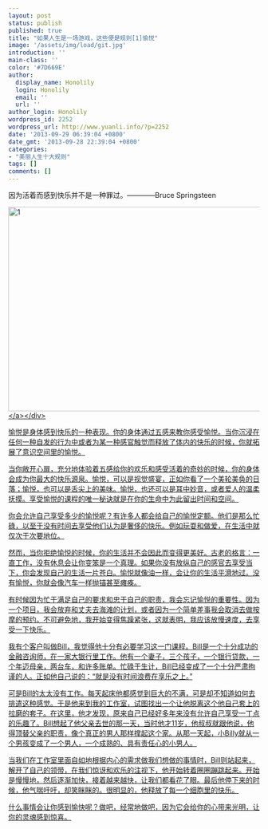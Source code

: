 ```yaml
---
layout: post
status: publish
published: true
title: "如果人生是一场游戏，这些便是规则[1]愉悦"
image: '/assets/img/load/git.jpg'
introduction: ''
main-class: ''
color: '#7D669E'
author:
  display_name: Honolily
  login: Honolily
  email: ''
  url: ''
author_login: Honolily
wordpress_id: 2252
wordpress_url: http://www.yuanli.info/?p=2252
date: '2013-09-29 06:39:04 +0800'
date_gmt: '2013-09-28 22:39:04 +0800'
categories:
- "美丽人生十大规则"
tags: []
comments: []
---
```

<p>因为活着而感到快乐并不是一种罪过。&mdash;&mdash;&mdash;&mdash;Bruce Springsteen</p>
<div class="imglayout"><a href="http:&#47;&#47;www.yuanli.info&#47;archives&#47;2252.html&#47;1-4" rel="attachment wp-att-2262"><img class="aligncenter size-full wp-image-2262" alt="1" src="http:&#47;&#47;www.yuanli.info&#47;wp-content&#47;uploads&#47;2013&#47;09&#47;1.jpg" width="542" height="410" &#47;><&#47;a><&#47;div></p>
<p>愉悦是身体感到快乐的一种表现。你的身体通过五感来教你感受愉悦。当你沉浸在任何一种自发的行为中或者为某一种感官触觉而释放了体内的快乐的时候，你就拓展了意识空间里的愉悦。</p>
<p>当你敞开心扉，充分地体验着五感给你的欢乐和感受活着的奇妙的时候，你的身体会成为你最大的快乐源泉。愉悦，可以是视觉盛宴，正如你看了一个美轮美奂的日落；愉悦，也可以是舌尖上的美味。愉悦，也还可以是耳中妙音，或者爱人的温柔抚摸。享受愉悦的课程的唯一秘诀就是在你的生命中为此留出时间和空间。</p>
<p>你会允许自己享受多少的愉悦呢？有许多人都会给自己的愉悦定额。他们是那么忙碌，以至于没有时间去享受他们认为是奢侈的快乐。例如玩耍和做爱，在生活中就仅次于次要地位。</p>
<p>然而，当你拒绝愉悦的时候，你的生活并不会因此而变得更美好。古老的格言：一直工作，没有休息会让你变笨是一个真理。如果你没有放纵自己的感官去享受当下，你会发现自己的生活一片苍白。愉悦就像油一样，会让你的生活平滑地过。没有愉悦，你就会像汽车一样抛锚甚至瘫痪。</p>
<p>有时候因为忙于满足自己的要求和忠于自己的职责，我会忘记愉悦的重要性。因为一个项目，我会放弃和丈夫去海滩的计划，或者因为一个简单差事我会取消去做按摩的预约。不可避免地，我开始变得焦躁紧张，这就表明，我应该放慢速度，去享受一下快乐。</p>
<p>我有个客户叫做Bill，我觉得他十分有必要学习这一门课程。Bill是一个十分成功的金融咨询师，在一家大银行里工作。他有一个妻子，三个孩子，一个银行贷款，一个年迈母亲，两台车，和许多账单。忙碌于生计，Bill已经变成了一个十分严肃拘谨的人。正如他自己说的：&ldquo;就是没有时间浪费在享乐之上。&rdquo;</p>
<p>可是Bill的太太没有工作。每天起床他都感觉到巨大的不满，可是却不知道如何去排遣这种感觉。于是他来到我的工作室，试图找出一个让他脱离这个他自己套上的拉磨的套子。在这里，他才发现，原来自己已经好多年来没有允许自己享受一丁点的乐趣了。Bill想起了他父亲去世的那一天，当时他才11岁，他叔叔就跟他说，他得顶替父亲的职责，像个真正的男人那样撑起这个家。从那一天起，小Billy就从一个男孩变成了一个男人，一个成熟的、具有责任心的小男人。</p>
<p>当我们在工作室里面自如地根据内心的需求做我们想做的事情时，Bill则站起来，解开了自己的领带，在我们惊讶和欢乐的注视下，他开始转着圈圈蹦跳起来。开始是慢慢地，然后逐渐加快，接着越来越快，让我们都看花了眼。最后他停下来的时候，他气喘吁吁，却笑眯眯的。很明显的，他释放了每一个细胞里的快乐。</p>
<p>什么事情会让你感到愉快呢？做吧，经常地做吧，因为它会给你的心带来光明，让你的灵魂感到惊喜。</p>
